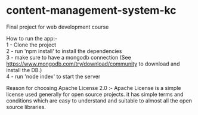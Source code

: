 # content-management-system-kc

Final project for web development course

How to run the app:-  
1 - Clone the project  
2 - run 'npm install' to install the dependencies  
3 - make sure to have a mongodb connection (See https://www.mongodb.com/try/download/community to download and install the DB.)  
4 - run 'node index' to start the server  

Reason for choosing Apache License 2.0 :-
Apache License is a simple license used generally for open source projects. it has simple terms and conditions which are easy to understand and suitable to almost all the open source libraries.
